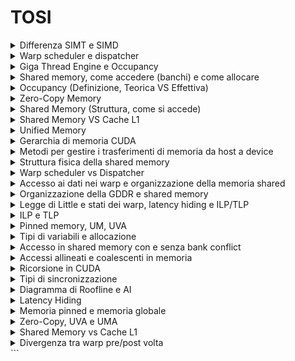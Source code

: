 # TOSI #

<details>
  <summary>Differenza SIMT e SIMD</summary>
  SIMD esegue la stessa istruzione su più dati contemporaneamente, mentre SIMT permette ai thread di eseguire istruzioni indipendenti all'interno di un warp.
</details>

<details>
  <summary>Warp scheduler e dispatcher</summary>
  Il warp scheduler gestisce l'esecuzione dei warp nei CUDA core, mentre il dispatcher assegna i compiti ai diversi multiprocessori.
</details>

<details>
  <summary>Giga Thread Engine e Occupancy</summary>
  Il Giga Thread Engine gestisce il contesto e lo scheduling dei thread su GPU, mentre l'occupancy misura il livello di utilizzo delle risorse disponibili.
</details>

<details>
  <summary>Shared memory, come accedere (banchi) e come allocare</summary>
  La shared memory è divisa in banchi di memoria, accessibili tramite il qualificatore __shared__, e viene allocata specificando il terzo parametro nel lancio del kernel.
</details>

<details>
  <summary>Occupancy (Definizione, Teorica VS Effettiva)</summary>
  L'occupancy teorica è il massimo numero di warp attivi, mentre quella effettiva dipende dalle risorse effettivamente disponibili.
</details>

<details>
  <summary>Zero-Copy Memory</summary>
  La memoria zero-copy permette alla CPU e alla GPU di condividere gli stessi dati senza bisogno di trasferimenti espliciti.
</details>

<details>
  <summary>Shared Memory (Struttura, come si accede)</summary>
  La shared memory è organizzata in banchi e consente accessi rapidi se non ci sono conflitti di bank.
</details>

<details>
  <summary>Shared Memory VS Cache L1</summary>
  La shared memory è controllata esplicitamente dal programmatore, mentre la cache L1 è gestita automaticamente dall'hardware.
</details>

<details>
  <summary>Unified Memory</summary>
  La Unified Memory permette a CPU e GPU di accedere agli stessi dati senza copie esplicite, gestendo automaticamente i trasferimenti.
</details>

<details>
  <summary>Gerarchia di memoria CUDA</summary>
  La memoria CUDA è gerarchica e include registri, shared memory, cache L1/L2, memoria globale e memoria host.
</details>

<details>
  <summary>Metodi per gestire i trasferimenti di memoria da host a device</summary>
  I metodi includono memoria paginata, pinned memory, unified memory e zero-copy memory.
</details>

<details>
  <summary>Struttura fisica della shared memory</summary>
  La shared memory è divisa in banchi di memoria, con possibili conflitti di bank che rallentano l'accesso.
</details>

<details>
  <summary>Warp scheduler vs Dispatcher</summary>
  Il warp scheduler decide quale warp eseguire, mentre il dispatcher distribuisce i carichi di lavoro tra i multiprocessori.
</details>

<details>
  <summary>Accesso ai dati nei warp e organizzazione della memoria shared</summary>
  I warp accedono ai dati tramite accessi coalescenti per massimizzare l'efficienza della memoria shared.
</details>

<details>
  <summary>Organizzazione della GDDR e shared memory</summary>
  La GDDR è usata per la memoria globale, mentre la shared memory è locale a ciascun multiprocessore.
</details>

<details>
  <summary>Legge di Little e stati dei warp, latency hiding e ILP/TLP</summary>
  Num Warp ( per nascondere latenza ) = Latenza ( tempo di completamento istruzione) x Throughput ( num di warp eseguiti a ciclo)
  Latency Hiding tecnica per mascherare i tempi di attesa, attraverso esecuzione concorrente di piu warp ( ILP E TLP ). Scheduler vede quali warp sono in stallo e ne seleziona altri eleggibili.
</details>

<details>
  <summary>ILP e TLP</summary>
  L'ILP (Instruction Level Parallelism) e il TLP (Thread Level Parallelism) massimizzano l'uso della GPU eseguendo più operazioni in parallelo.
</details>

<details>
  <summary>Pinned memory, UM, UVA</summary>
  La pinned memory accelera i trasferimenti tra CPU e GPU, mentre UM e UVA semplificano la gestione della memoria condivisa.
</details>

<details>
  <summary>Tipi di variabili e allocazione</summary>
  Le variabili possono essere allocate nei registri, shared memory, memoria globale o texture memory.
</details>

<details>
  <summary>Accesso in shared memory con e senza bank conflict</summary>
  Gli accessi senza conflitti di bank sono paralleli ed efficienti, mentre i conflitti rallentano l'accesso.
</details>

<details>
  <summary>Accessi allineati e coalescenti in memoria</summary>
  Gli accessi allineati e coalescenti massimizzano il throughput riducendo gli accessi inefficaci alla memoria globale.
</details>

<details>
  <summary>Ricorsione in CUDA</summary>
  CUDA supporta la ricorsione con limitazioni, poiché i kernel non possono eseguire chiamate ricorsive dirette senza uno stack gestito manualmente.
</details>

<details>
  <summary>Tipi di sincronizzazione</summary>
  CUDA fornisce sincronizzazione a livello di warp, blocco e griglia tramite __syncthreads(), fence e stream.
</details>

<details>
  <summary>Diagramma di Roofline e AI</summary>
  Il diagramma di Roofline mostra il rapporto tra computazione e accesso alla memoria, mentre l'AI (Arithmetic Intensity) indica l'efficienza del calcolo.
</details>

<details>
  <summary>Latency Hiding</summary>
  Il latency hiding maschera i tempi di attesa sfruttando la parallelizzazione e l'overlapping dei calcoli.
</details>

<details>
  <summary>Memoria pinned e memoria globale</summary>
  La memoria pinned permette trasferimenti DMA più veloci rispetto alla memoria globale standard.
</details>

<details>
  <summary>Zero-Copy, UVA e UMA</summary>
  Zero-Copy consente alla GPU di accedere direttamente alla RAM, UVA unifica gli spazi di indirizzo e UMA permette la gestione automatica della memoria.
</details>

<details>
  <summary>Shared Memory vs Cache L1</summary>
  La shared memory è gestita dal programmatore, mentre la cache L1 è automatica e migliora le performance della memoria globale.
</details>

<details>
  <summary>Divergenza tra warp pre/post volta</summary>
Pre volta, il parallelismo era a livello di warp, tutti i thread di un warp eseguivano la stessa istruzione, dopodiche il parallelismo è diventato thrad parallelism.
  ITS ( Indipendent Thread Scheduling ) consente piena concorrenza tra thread indipendentemente da warp, avendo un loro PC, 
</details>
```
